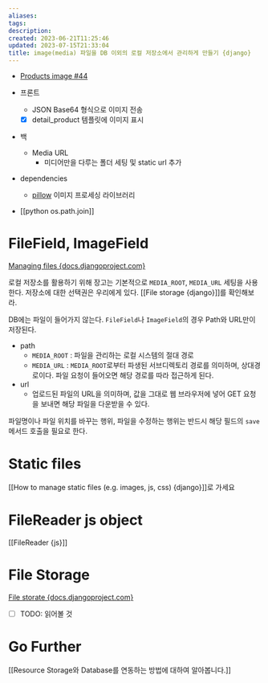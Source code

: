 ```yaml
---
aliases: 
tags: 
description:
created: 2023-06-21T11:25:46
updated: 2023-07-15T21:33:04
title: image(media) 파일을 DB 이외의 로컬 저장소에서 관리하게 만들기 {django}
---
```

- [Products image #44](https://github.com/ESTsoft-Book-Project/bookstore/pull/44)
- 프론트
	- JSON Base64 형식으로 이미지 전송
	- [x] detail_product 템플릿에 이미지 표시
- 백
	- Media URL
		- 미디어만을 다루는 폴더 세팅 및 static url 추가

- dependencies
	- [pillow](https://pypi.org/project/Pillow/) 이미지 프로세싱 라이브러리

- [[python os.path.join]]

# FileField, ImageField

[Managing files {docs.djangoproject.com}](https://docs.djangoproject.com/en/4.2/topics/files/)

로컬 저장소를 활용하기 위해 장고는 기본적으로 `MEDIA_ROOT`, `MEDIA_URL` 세팅을 사용한다. 저장소에 대한 선택권은 우리에게 있다. [[File storage {django}]]를 확인해보라.

DB에는 파일이 들어가지 않는다. `FileField`나 `ImageField`의 경우 Path와 URL만이 저장된다.
- path
	- `MEDIA_ROOT` : 파일을 관리하는 로컬 시스템의 절대 경로
	- `MEDIA_URL` : `MEDIA_ROOT`로부터 파생된 서브디렉토리 경로를 의미하며, 상대경로이다. 파일 요청이 들어오면 해당 경로를 따라 접근하게 된다.
- url
	- 업로드된 파일의 URL을 의미하며, 값을 그대로 웹 브라우저에 넣어 GET 요청을 보내면 해당 파일을 다운받을 수 있다.

파일명이나 파일 위치를 바꾸는 행위, 파일을 수정하는 행위는 반드시 해당 필드의 `save` 메서드 호출을 필요로 한다.

# Static files

[[How to manage static files (e.g. images, js, css) {django}]]로 가세요

# FileReader js object

[[FileReader {js}]]

# File Storage

[File storate {docs.djangoproject.com}](https://docs.djangoproject.com/en/4.2/topics/files/#file-storage)

- [ ] TODO: 읽어볼 것

# Go Further

[[Resource Storage와 Database를 연동하는 방법에 대하여 알아봅니다.]]
